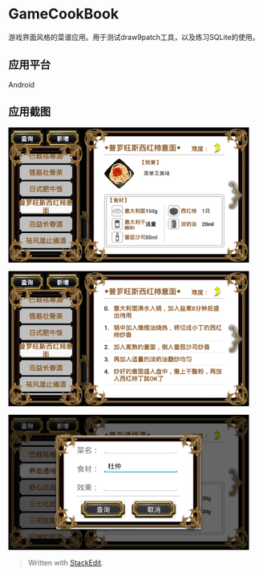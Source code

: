 
GameCookBook
===================================  
游戏界面风格的菜谱应用。用于测试draw9patch工具，以及练习SQLite的使用。

应用平台 
-----------------------------------  
  Android
     
应用截图 
-----------------------------------

![image](https://github.com/SimonCherryGZ/GameCookBook/raw/master/screenshots/Screenshot_2016-06-01-21-26-35.png)

![image](https://github.com/SimonCherryGZ/GameCookBook/raw/master/screenshots/Screenshot_2016-06-01-21-26-42.png)

![image](https://github.com/SimonCherryGZ/GameCookBook/raw/master/screenshots/Screenshot_2016-06-01-21-29-26.png)


> Written with [StackEdit](https://stackedit.io/).

